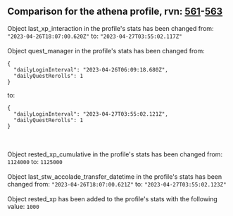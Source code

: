## Comparison for the athena profile, rvn: [561](https://github.com/PRO100KatYT/FortniteProfileRevisions/tree/main/profiles/athena/561%20athena.json)-[563](https://github.com/PRO100KatYT/FortniteProfileRevisions/tree/main/profiles/athena/563%20athena.json)

Object last_xp_interaction in the profile's stats has been changed from: `"2023-04-26T18:07:00.620Z"` to: `"2023-04-27T03:55:02.117Z"`
<br><br>
Object quest_manager in the profile's stats has been changed from:

```
{
  "dailyLoginInterval": "2023-04-26T06:09:18.680Z",
  "dailyQuestRerolls": 1
}
```

to:

```
{
  "dailyLoginInterval": "2023-04-27T03:55:02.121Z",
  "dailyQuestRerolls": 1
}
```

<br><br>
Object rested_xp_cumulative in the profile's stats has been changed from: `1124000` to: `1125000`
<br><br>
Object last_stw_accolade_transfer_datetime in the profile's stats has been changed from: `"2023-04-26T18:07:00.621Z"` to: `"2023-04-27T03:55:02.123Z"`
<br><br>
Object rested_xp has been added to the profile's stats with the following value: `1000`
<br><br>
